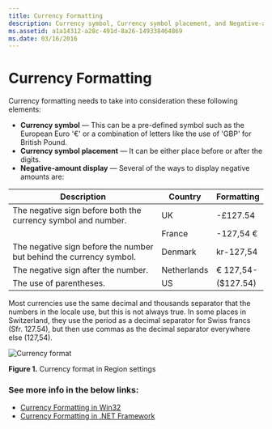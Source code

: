 ```yaml
---
title: Currency Formatting
description: Currency symbol, Currency symbol placement, and Negative-amount display can vary in different countries/regions.
ms.assetid: a1a14312-a28c-491d-8a26-149338464869
ms.date: 03/16/2016
---
```

# Currency Formatting

Currency formatting needs to take into consideration these following elements:

-   **Currency symbol** — This can be a pre-defined symbol such as the European Euro '€' or a combination of letters like the use of 'GBP' for British Pound.
-   **Currency symbol placement** — It can be either place before or after the digits.
-   **Negative-amount display** — Several of the ways to display negative amounts are:
 

|**Description**                                                       |**Country**   |**Formatting**|
|---|---|---|
|The negative sign before both the currency symbol and number.         |UK            |-£127.54|
|                                                                      |France        |-127,54 €|
|The negative sign before the number but behind the currency symbol.   |Denmark       |kr-127,54|
|The negative sign after the number.                                   |Netherlands   |€ 127,54-|
|The use of parentheses.                                               |US            |(\$127.54)|

Most currencies use the same decimal and thousands separator that the numbers in the locale use, but this is not always true. In some places in Switzerland, they use the period as a decimal separator for Swiss francs (Sfr. 127.54), but then use commas as the decimal separator everywhere else (127,54).

![Currency format](https://docs.microsoft.com/globalization/locale/images/Chinese_Currency.jpg "Currency format") 

**Figure 1.** Currency format in Region settings

### See more info in the below links:

 - [Currency Formatting in Win32](currency-formatting-in-win32.md)
 - [Currency Formatting in .NET Framework](currency-formatting-in-the-dotnet-framework.md)


